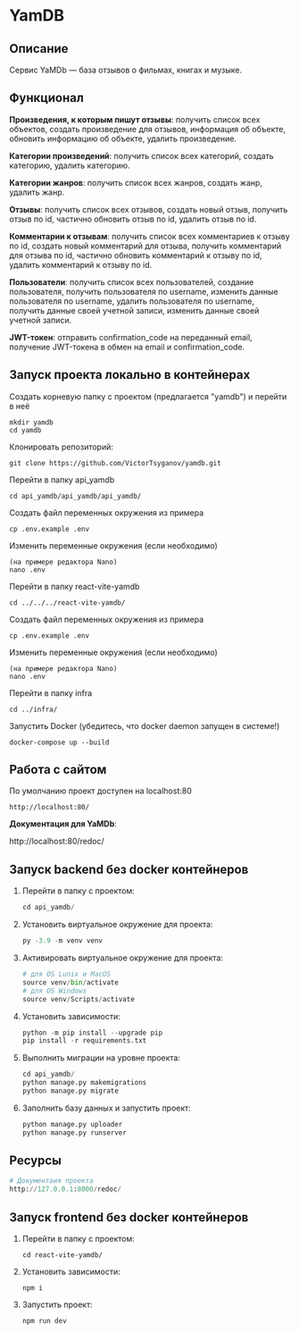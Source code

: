 # YamDB

## Описание

Сервис YaMDb — база отзывов о фильмах, книгах и музыке.

## Функционал

**Произведения, к которым пишут отзывы**: получить список всех объектов, создать произведение для отзывов, информация об объекте, обновить информацию об объекте, удалить произведение.

**Категории произведений**: получить список всех категорий, создать категорию, удалить категорию.

**Категории жанров**: получить список всех жанров, создать жанр, удалить жанр.

**Отзывы**: получить список всех отзывов, создать новый отзыв, получить отзыв по id, частично обновить отзыв по id, удалить отзыв по id.

**Комментарии к отзывам**: получить список всех комментариев к отзыву по id, создать новый комментарий для отзыва, получить комментарий для отзыва по id, частично обновить комментарий к отзыву по id, удалить комментарий к отзыву по id.

**Пользователи**: получить список всех пользователей, создание пользователя, получить пользователя по username, изменить данные пользователя по username, удалить пользователя по username, получить данные своей учетной записи, изменить данные своей учетной записи.

**JWT-токен**: отправить confirmation_code на переданный email, получение JWT-токена в обмен на email и confirmation_code.

## Запуск проекта локально в контейнерах

Создать корневую папку с проектом (предлагается "yamdb") и перейти в неё

```
mkdir yamdb
cd yamdb
```

Клонировать репозиторий:

```
git clone https://github.com/VictorTsyganov/yamdb.git
```

Перейти в папку api_yamdb

```
cd api_yamdb/api_yamdb/api_yamdb/
```

Создать файл переменных окружения из примера

```
cp .env.example .env
```

Изменить переменные окружения (если необходимо)
```
(на примере редактора Nano)
nano .env
```

Перейти в папку react-vite-yamdb
```
cd ../../../react-vite-yamdb/
```

Создать файл переменных окружения из примера

```
cp .env.example .env
```

Изменить переменные окружения (если необходимо)
```
(на примере редактора Nano)
nano .env
```

Перейти в папку infra
```
cd ../infra/
```

Запустить Docker (убедитесь, что docker daemon запущен в системе!)

```
docker-compose up --build
```

## Работа с сайтом

По умолчанию проект доступен на localhost:80

```
http://localhost:80/
```
**Документация для YaMDb**:

http://localhost:80/redoc/ 

## Запуск backend без docker контейнеров

1. Перейти в папку с проектом:

   ```python
   cd api_yamdb/
   ```

2. Установить виртуальное окружение для проекта:

   ```python
   py -3.9 -m venv venv
   ```

3. Активировать виртуальное окружение для проекта:

   ```python
   # для OS Lunix и MacOS
   source venv/bin/activate
   # для OS Windows
   source venv/Scripts/activate
   ```

4. Установить зависимости:

   ```python
   python -m pip install --upgrade pip
   pip install -r requirements.txt
   ```

5. Выполнить миграции на уровне проекта:

   ```python
   cd api_yamdb/
   python manage.py makemigrations
   python manage.py migrate
   ```

6. Заполнить базу данных и запустить проект:

   ```python
   python manage.py uploader
   python manage.py runserver
   ```

## Ресурсы

```python
# Документаия проекта
http://127.0.0.1:8000/redoc/
```

## Запуск frontend без docker контейнеров

1. Перейти в папку с проектом:

   ```
   cd react-vite-yamdb/
   ```

2. Установить зависимости:

   ```
   npm i
   ```

3. Запустить проект:

   ```
   npm run dev
   ```